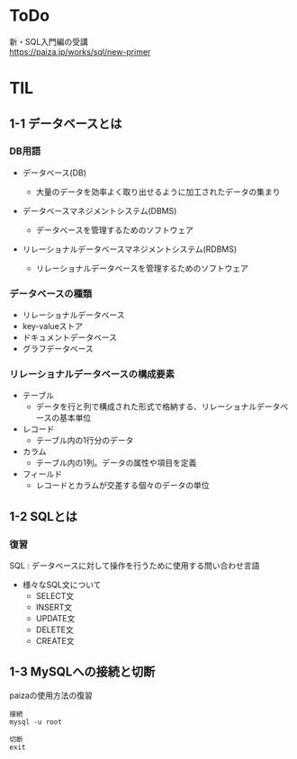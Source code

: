 # ToDo
新・SQL入門編の受講<br>
https://paiza.jp/works/sql/new-primer

# TIL

## 1-1 データベースとは

### DB用語
- データベース(DB)
  - 大量のデータを効率よく取り出せるように加工されたデータの集まり

- データベースマネジメントシステム(DBMS)
  - データベースを管理するためのソフトウェア

- リレーショナルデータベースマネジメントシステム(RDBMS)
  - リレーショナルデータベースを管理するためのソフトウェア

### データベースの種類

- リレーショナルデータベース
- key-valueストア
- ドキュメントデータベース
- グラフデータベース

### リレーショナルデータベースの構成要素

- テーブル
  - データを行と列で構成された形式で格納する、リレーショナルデータベースの基本単位
- レコード
  - テーブル内の1行分のデータ
- カラム
  - テーブル内の1列。データの属性や項目を定義
- フィールド
  - レコードとカラムが交差する個々のデータの単位

## 1-2 SQLとは

### 復習

SQL : データベースに対して操作を行うために使用する問い合わせ言語

- 様々なSQL文について
  - SELECT文
  - INSERT文
  - UPDATE文
  - DELETE文
  - CREATE文

## 1-3 MySQLへの接続と切断
paizaの使用方法の復習
```
接続
mysql -u root

切断
exit
```